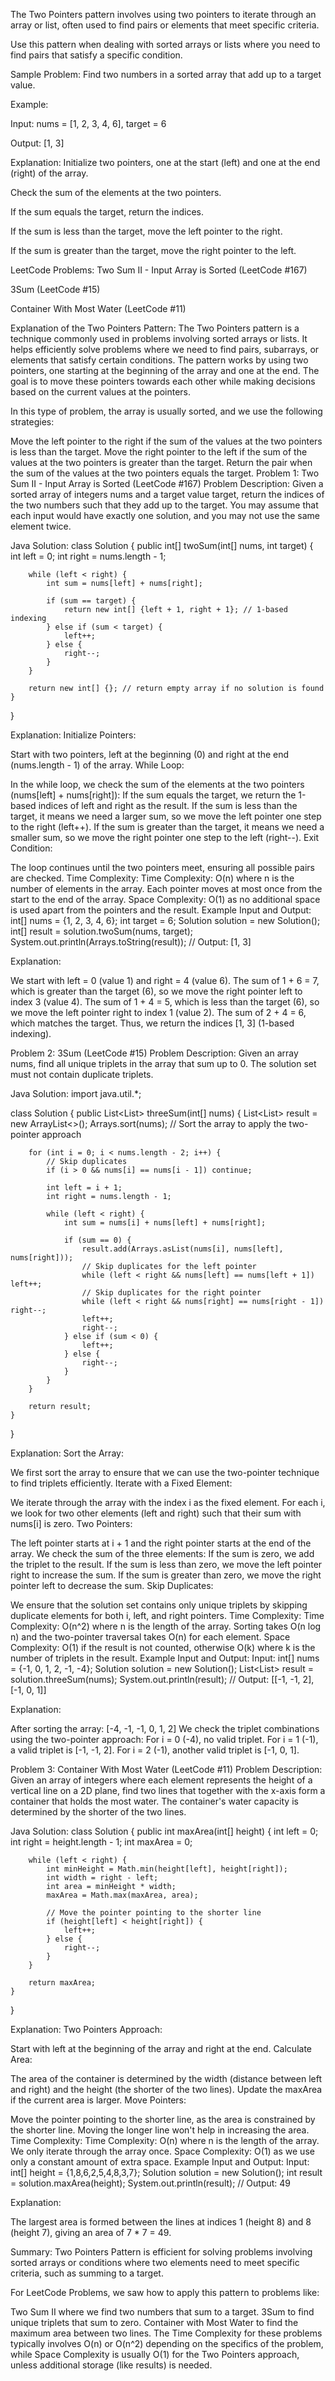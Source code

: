 The Two Pointers pattern involves using two pointers to iterate through an array or list, often used to find pairs or elements that meet specific criteria.

Use this pattern when dealing with sorted arrays or lists where you need to find pairs that satisfy a specific condition.

Sample Problem:
Find two numbers in a sorted array that add up to a target value.

Example:

Input: nums = [1, 2, 3, 4, 6], target = 6

Output: [1, 3]

Explanation:
Initialize two pointers, one at the start (left) and one at the end (right) of the array.

Check the sum of the elements at the two pointers.

If the sum equals the target, return the indices.

If the sum is less than the target, move the left pointer to the right.

If the sum is greater than the target, move the right pointer to the left.

LeetCode Problems:
Two Sum II - Input Array is Sorted (LeetCode #167)

3Sum (LeetCode #15)

Container With Most Water (LeetCode #11)


Explanation of the Two Pointers Pattern:
The Two Pointers pattern is a technique commonly used in problems involving sorted arrays or lists. It helps efficiently solve problems where we need to find pairs, subarrays, or elements that satisfy certain conditions. The pattern works by using two pointers, one starting at the beginning of the array and one at the end. The goal is to move these pointers towards each other while making decisions based on the current values at the pointers.

In this type of problem, the array is usually sorted, and we use the following strategies:

Move the left pointer to the right if the sum of the values at the two pointers is less than the target.
Move the right pointer to the left if the sum of the values at the two pointers is greater than the target.
Return the pair when the sum of the values at the two pointers equals the target.
Problem 1: Two Sum II - Input Array is Sorted (LeetCode #167)
Problem Description:
Given a sorted array of integers nums and a target value target, return the indices of the two numbers such that they add up to the target. You may assume that each input would have exactly one solution, and you may not use the same element twice.

Java Solution:
class Solution {
    public int[] twoSum(int[] nums, int target) {
        int left = 0;
        int right = nums.length - 1;

        while (left < right) {
            int sum = nums[left] + nums[right];
            
            if (sum == target) {
                return new int[] {left + 1, right + 1}; // 1-based indexing
            } else if (sum < target) {
                left++;
            } else {
                right--;
            }
        }

        return new int[] {}; // return empty array if no solution is found
    }
}

Explanation:
Initialize Pointers:

Start with two pointers, left at the beginning (0) and right at the end (nums.length - 1) of the array.
While Loop:

In the while loop, we check the sum of the elements at the two pointers (nums[left] + nums[right]):
If the sum equals the target, we return the 1-based indices of left and right as the result.
If the sum is less than the target, it means we need a larger sum, so we move the left pointer one step to the right (left++).
If the sum is greater than the target, it means we need a smaller sum, so we move the right pointer one step to the left (right--).
Exit Condition:

The loop continues until the two pointers meet, ensuring all possible pairs are checked.
Time Complexity:
Time Complexity: O(n) where n is the number of elements in the array. Each pointer moves at most once from the start to the end of the array.
Space Complexity: O(1) as no additional space is used apart from the pointers and the result.
Example Input and Output:
int[] nums = {1, 2, 3, 4, 6};
int target = 6;
Solution solution = new Solution();
int[] result = solution.twoSum(nums, target);
System.out.println(Arrays.toString(result)); // Output: [1, 3]

Explanation:

We start with left = 0 (value 1) and right = 4 (value 6).
The sum of 1 + 6 = 7, which is greater than the target (6), so we move the right pointer left to index 3 (value 4).
The sum of 1 + 4 = 5, which is less than the target (6), so we move the left pointer right to index 1 (value 2).
The sum of 2 + 4 = 6, which matches the target. Thus, we return the indices [1, 3] (1-based indexing).

Problem 2: 3Sum (LeetCode #15)
Problem Description:
Given an array nums, find all unique triplets in the array that sum up to 0. The solution set must not contain duplicate triplets.

Java Solution:
import java.util.*;

class Solution {
    public List<List<Integer>> threeSum(int[] nums) {
        List<List<Integer>> result = new ArrayList<>();
        Arrays.sort(nums); // Sort the array to apply the two-pointer approach

        for (int i = 0; i < nums.length - 2; i++) {
            // Skip duplicates
            if (i > 0 && nums[i] == nums[i - 1]) continue;
            
            int left = i + 1;
            int right = nums.length - 1;
            
            while (left < right) {
                int sum = nums[i] + nums[left] + nums[right];
                
                if (sum == 0) {
                    result.add(Arrays.asList(nums[i], nums[left], nums[right]));
                    // Skip duplicates for the left pointer
                    while (left < right && nums[left] == nums[left + 1]) left++;
                    // Skip duplicates for the right pointer
                    while (left < right && nums[right] == nums[right - 1]) right--;
                    left++;
                    right--;
                } else if (sum < 0) {
                    left++;
                } else {
                    right--;
                }
            }
        }

        return result;
    }
}

Explanation:
Sort the Array:

We first sort the array to ensure that we can use the two-pointer technique to find triplets efficiently.
Iterate with a Fixed Element:

We iterate through the array with the index i as the fixed element. For each i, we look for two other elements (left and right) such that their sum with nums[i] is zero.
Two Pointers:

The left pointer starts at i + 1 and the right pointer starts at the end of the array. We check the sum of the three elements:
If the sum is zero, we add the triplet to the result.
If the sum is less than zero, we move the left pointer right to increase the sum.
If the sum is greater than zero, we move the right pointer left to decrease the sum.
Skip Duplicates:

We ensure that the solution set contains only unique triplets by skipping duplicate elements for both i, left, and right pointers.
Time Complexity:
Time Complexity: O(n^2) where n is the length of the array. Sorting takes O(n log n) and the two-pointer traversal takes O(n) for each element.
Space Complexity: O(1) if the result is not counted, otherwise O(k) where k is the number of triplets in the result.
Example Input and Output:
Input:
int[] nums = {-1, 0, 1, 2, -1, -4};
Solution solution = new Solution();
List<List<Integer>> result = solution.threeSum(nums);
System.out.println(result); 
// Output: [[-1, -1, 2], [-1, 0, 1]]

Explanation:

After sorting the array: [-4, -1, -1, 0, 1, 2]
We check the triplet combinations using the two-pointer approach:
For i = 0 (-4), no valid triplet.
For i = 1 (-1), a valid triplet is [-1, -1, 2].
For i = 2 (-1), another valid triplet is [-1, 0, 1].

Problem 3: Container With Most Water (LeetCode #11)
Problem Description:
Given an array of integers where each element represents the height of a vertical line on a 2D plane, find two lines that together with the x-axis form a container that holds the most water. The container's water capacity is determined by the shorter of the two lines.

Java Solution:
class Solution {
    public int maxArea(int[] height) {
        int left = 0;
        int right = height.length - 1;
        int maxArea = 0;

        while (left < right) {
            int minHeight = Math.min(height[left], height[right]);
            int width = right - left;
            int area = minHeight * width;
            maxArea = Math.max(maxArea, area);
            
            // Move the pointer pointing to the shorter line
            if (height[left] < height[right]) {
                left++;
            } else {
                right--;
            }
        }

        return maxArea;
    }
}

Explanation:
Two Pointers Approach:

Start with left at the beginning of the array and right at the end.
Calculate Area:

The area of the container is determined by the width (distance between left and right) and the height (the shorter of the two lines).
Update the maxArea if the current area is larger.
Move Pointers:

Move the pointer pointing to the shorter line, as the area is constrained by the shorter line. Moving the longer line won't help in increasing the area.
Time Complexity:
Time Complexity: O(n) where n is the length of the array. We only iterate through the array once.
Space Complexity: O(1) as we use only a constant amount of extra space.
Example Input and Output:
Input:
int[] height = {1,8,6,2,5,4,8,3,7};
Solution solution = new Solution();
int result = solution.maxArea(height);
System.out.println(result); 
// Output: 49

Explanation:

The largest area is formed between the lines at indices 1 (height 8) and 8 (height 7), giving an area of 7 * 7 = 49.

Summary:
Two Pointers Pattern is efficient for solving problems involving sorted arrays or conditions where two elements need to meet specific criteria, such as summing to a target.

For LeetCode Problems, we saw how to apply this pattern to problems like:

Two Sum II where we find two numbers that sum to a target.
3Sum to find unique triplets that sum to zero.
Container with Most Water to find the maximum area between two lines.
The Time Complexity for these problems typically involves O(n) or O(n^2) depending on the specifics of the problem, while Space Complexity is usually O(1) for the Two Pointers approach, unless additional storage (like results) is needed.


